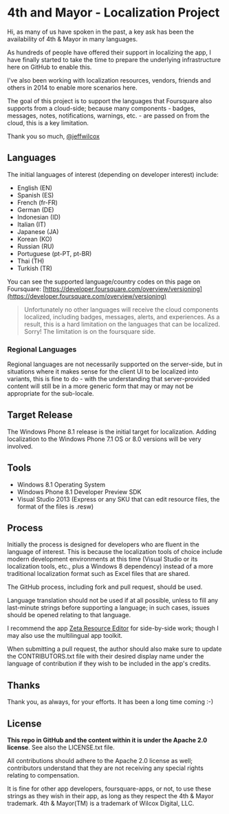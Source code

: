 # 4th and Mayor - Localization Project #

Hi, as many of us have spoken in the past, a key ask has been the availability of 4th & Mayor in many languages.

As hundreds of people have offered their support in localizing the app, I have finally started to take the time to prepare the underlying infrastructure here on GitHub to enable this.

I've also been working with localization resources, vendors, friends and others in 2014 to enable more scenarios here.

The goal of this project is to support the languages that Foursquare also supports from a cloud-side; because many components - badges, messages, notes, notifications, warnings, etc. - are passed on from the cloud, this is a key limitation.

Thank you so much,
[@jeffwilcox](https://twitter.com/jeffwilcox)

## Languages ##
The initial languages of interest (depending on developer interest) include:

- English (EN)
- Spanish (ES)
- French (fr-FR)
- German (DE)
- Indonesian (ID)
- Italian (IT)
- Japanese (JA)
- Korean (KO)
- Russian (RU)
- Portuguese (pt-PT, pt-BR)
- Thai (TH)
- Turkish (TR)

You can see the supported language/country codes on this page on Foursquare: [https://developer.foursquare.com/overview/versioning](https://developer.foursquare.com/overview/versioning)

> Unfortunately no other languages will receive the cloud components localized, including badges, messages, alerts, and experiences. As a result, this is a hard limitation on the languages that can be localized. Sorry! The limitation is on the foursquare side.

### Regional Languages ###
Regional languages are not necessarily supported on the server-side, but in situations where it makes sense for the client UI to be localized into variants, this is fine to do - with the understanding that server-provided content will still be in a more generic form that may or may not be appropriate for the sub-locale.

## Target Release ##

The Windows Phone 8.1 release is the initial target for localization. Adding localization to the Windows Phone 7.1 OS or 8.0 versions will be very involved.

## Tools ##

- Windows 8.1 Operating System
- Windows Phone 8.1 Developer Preview SDK
- Visual Studio 2013 (Express or any SKU that can edit resource files, the format of the files is .resw)

## Process ##

Initially the process is designed for developers who are fluent in the language of interest. This is because the localization tools of choice include modern development environments at this time (Visual Studio or its localization tools, etc., plus a Windows 8 dependency) instead of a more traditional localization format such as Excel files that are shared.

The GitHub process, including fork and pull request, should be used.

Language translation should not be used if at all possible, unless to fill any last-minute strings before supporting a language; in such cases, issues should be opened relating to that language.

I recommend the app [Zeta Resource Editor](http://www.zeta-resource-editor.com/index.html) for side-by-side work; though I may also use the multilingual app toolkit.

When submitting a pull request, the author should also make sure to update the CONTRIBUTORS.txt file with their desired display name under the language of contribution if they wish to be included in the app's credits.

## Thanks ##

Thank you, as always, for your efforts. It has been a long time coming :-)

## License ##

**This repo in GitHub and the content within it is under the Apache 2.0 license**. See also the LICENSE.txt file.

All contributions should adhere to the Apache 2.0 license as well; contributors understand that they are not receiving any special rights relating to compensation.

It is fine for other app developers, foursquare-apps, or not, to use these strings as they wish in their app, as long as they respect the 4th & Mayor trademark. 4th & Mayor(TM) is a trademark of Wilcox Digital, LLC.